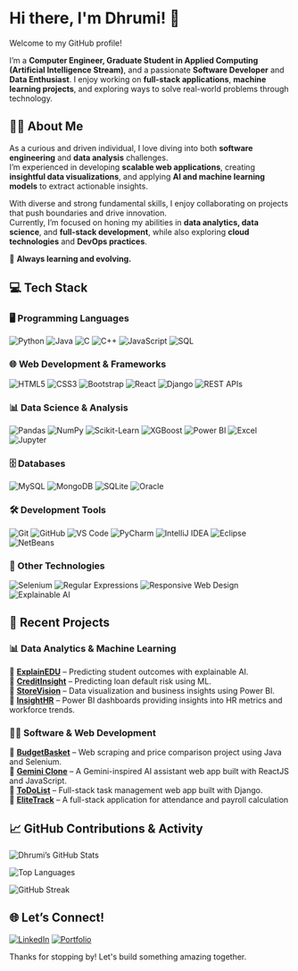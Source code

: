 # Hi there, I'm Dhrumi! 👋

Welcome to my GitHub profile!

I’m a **Computer Engineer, Graduate Student in Applied Computing (Artificial Intelligence Stream)**, and a passionate **Software Developer** and **Data Enthusiast**. I enjoy working on **full-stack applications**, **machine learning projects**, and exploring ways to solve real-world problems through technology.


## 👩‍💻 About Me

As a curious and driven individual, I love diving into both **software engineering** and **data analysis** challenges.  
I’m experienced in developing **scalable web applications**, creating **insightful data visualizations**, and applying **AI and machine learning models** to extract actionable insights.  

With diverse and strong fundamental skills, I enjoy collaborating on projects that push boundaries and drive innovation.  
Currently, I’m focused on honing my abilities in **data analytics, data science**, and **full-stack development**, while also exploring **cloud technologies** and **DevOps practices**.

🌱 **Always learning and evolving.**  

## 💻 Tech Stack

### 🖥️ Programming Languages
![Python](https://img.shields.io/badge/Python-3776AB?style=for-the-badge&logo=python&logoColor=white)
![Java](https://img.shields.io/badge/Java-007396?style=for-the-badge&logo=java&logoColor=white)
![C](https://img.shields.io/badge/C-A8B9CC?style=for-the-badge&logo=c&logoColor=black)
![C++](https://img.shields.io/badge/C++-00599C?style=for-the-badge&logo=c%2B%2B&logoColor=white)
![JavaScript](https://img.shields.io/badge/JavaScript-F7DF1E?style=for-the-badge&logo=javascript&logoColor=black)
![SQL](https://img.shields.io/badge/SQL-4479A1?style=for-the-badge&logo=mysql&logoColor=white)

### 🌐 Web Development & Frameworks
![HTML5](https://img.shields.io/badge/HTML5-E34F26?style=for-the-badge&logo=html5&logoColor=white)
![CSS3](https://img.shields.io/badge/CSS3-1572B6?style=for-the-badge&logo=css3&logoColor=white)
![Bootstrap](https://img.shields.io/badge/Bootstrap-563D7C?style=for-the-badge&logo=bootstrap&logoColor=white)
![React](https://img.shields.io/badge/React-61DAFB?style=for-the-badge&logo=react&logoColor=black)
![Django](https://img.shields.io/badge/Django-092E20?style=for-the-badge&logo=django&logoColor=white)
![REST APIs](https://img.shields.io/badge/REST%20APIs-00599C?style=for-the-badge)

### 📊 Data Science & Analysis
![Pandas](https://img.shields.io/badge/Pandas-150458?style=for-the-badge&logo=pandas&logoColor=white)
![NumPy](https://img.shields.io/badge/NumPy-013243?style=for-the-badge&logo=numpy&logoColor=white)
![Scikit-Learn](https://img.shields.io/badge/ScikitLearn-F7931E?style=for-the-badge&logo=scikit-learn&logoColor=white)
![XGBoost](https://img.shields.io/badge/XGBoost-FF6600?style=for-the-badge)
![Power BI](https://img.shields.io/badge/Power%20BI-F2C811?style=for-the-badge&logo=powerbi&logoColor=black)
![Excel](https://img.shields.io/badge/Excel-217346?style=for-the-badge&logo=microsoft-excel&logoColor=white)
![Jupyter](https://img.shields.io/badge/Jupyter-F37626?style=for-the-badge&logo=jupyter&logoColor=white)

### 🗄️ Databases
![MySQL](https://img.shields.io/badge/MySQL-4479A1?style=for-the-badge&logo=mysql&logoColor=white)
![MongoDB](https://img.shields.io/badge/MongoDB-47A248?style=for-the-badge&logo=mongodb&logoColor=white)
![SQLite](https://img.shields.io/badge/SQLite-003B57?style=for-the-badge&logo=sqlite&logoColor=white)
![Oracle](https://img.shields.io/badge/Oracle-F80000?style=for-the-badge&logo=oracle&logoColor=white)

### 🛠️ Development Tools
![Git](https://img.shields.io/badge/Git-F05032?style=for-the-badge&logo=git&logoColor=white)
![GitHub](https://img.shields.io/badge/GitHub-181717?style=for-the-badge&logo=github&logoColor=white)
![VS Code](https://img.shields.io/badge/VS%20Code-0078D4?style=for-the-badge&logo=visual-studio-code&logoColor=white)
![PyCharm](https://img.shields.io/badge/PyCharm-000000?style=for-the-badge&logo=pycharm&logoColor=white)
![IntelliJ IDEA](https://img.shields.io/badge/IntelliJ_IDEA-000000?style=for-the-badge&logo=intellij-idea&logoColor=white)
![Eclipse](https://img.shields.io/badge/Eclipse-2C2255?style=for-the-badge&logo=eclipse&logoColor=white)
![NetBeans](https://img.shields.io/badge/NetBeans-1B6AC6?style=for-the-badge&logo=apache-netbeans-ide&logoColor=white)

### 🧩 Other Technologies
![Selenium](https://img.shields.io/badge/Selenium-43B02A?style=for-the-badge&logo=selenium&logoColor=white)
![Regular Expressions](https://img.shields.io/badge/Regex-FFCA28?style=for-the-badge)
![Responsive Web Design](https://img.shields.io/badge/Responsive%20Design-4CAF50?style=for-the-badge)
![Explainable AI](https://img.shields.io/badge/XAI-03A9F4?style=for-the-badge)

## 📂 Recent Projects
### 📊 Data Analytics & Machine Learning
🔸 **[ExplainEDU](https://github.com/DhrumiPrajapati/ExplainEDU)** – Predicting student outcomes with explainable AI.  
🔸 **[CreditInsight](https://github.com/DhrumiPrajapati/CreditInsight)** – Predicting loan default risk using ML.  
🔸 **[StoreVision](https://github.com/DhrumiPrajapati/StoreVision)** – Data visualization and business insights using Power BI.  
🔸 **[InsightHR](https://github.com/DhrumiPrajapati/InsightHR)** – Power BI dashboards providing insights into HR metrics and workforce trends.  

### 🧑‍💻 Software & Web Development
🔸 **[BudgetBasket](https://github.com/DhrumiPrajapati/Budget_Basket)** – Web scraping and price comparison project using Java and Selenium.  
🔸 **[Gemini Clone](https://github.com/DhrumiPrajapati/Gemini_Clone)** – A Gemini-inspired AI assistant web app built with ReactJS and JavaScript.  
🔸 **[ToDoList](https://github.com/DhrumiPrajapati/TodoList)** – Full-stack task management web app built with Django.   
🔸 **[EliteTrack](https://github.com/DhrumiPrajapati/EliteTrack)** – A full-stack application for attendance and payroll calculation

## 📈 GitHub Contributions & Activity

<!-- GitHub Stats -->
![Dhrumi’s GitHub Stats](https://github-readme-stats.vercel.app/api?username=DhrumiPrajapati&show_icons=true&theme=default&count_private=true&card_width=400&height=300)

<!-- Top Languages -->
![Top Languages](https://github-readme-stats.vercel.app/api/top-langs/?username=DhrumiPrajapati&layout=compact&theme=default&langs_count=8&card_width=437&height=400)

<!-- GitHub Streak -->
![GitHub Streak](https://streak-stats.demolab.com?user=DhrumiPrajapati&theme=default&card_width=437&height=300)

## 🌐 Let’s Connect!
[![LinkedIn](https://img.shields.io/badge/-LinkedIn-blue?style=for-the-badge&logo=linkedin)](https://www.linkedin.com/in/dhrumiprajapati)
[![Portfolio](https://img.shields.io/badge/-Portfolio-000000?style=for-the-badge&logo=google-chrome&logoColor=white)](https://dhrumiprajapati.github.io/Portfolio/)

Thanks for stopping by! Let's build something amazing together.
